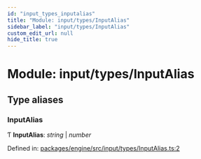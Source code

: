 ```yaml
---
id: "input_types_inputalias"
title: "Module: input/types/InputAlias"
sidebar_label: "input/types/InputAlias"
custom_edit_url: null
hide_title: true
---
```


# Module: input/types/InputAlias

## Type aliases

### InputAlias

Ƭ **InputAlias**: *string* \| *number*

Defined in: [packages/engine/src/input/types/InputAlias.ts:2](https://github.com/xr3ngine/xr3ngine/blob/716a06460/packages/engine/src/input/types/InputAlias.ts#L2)
